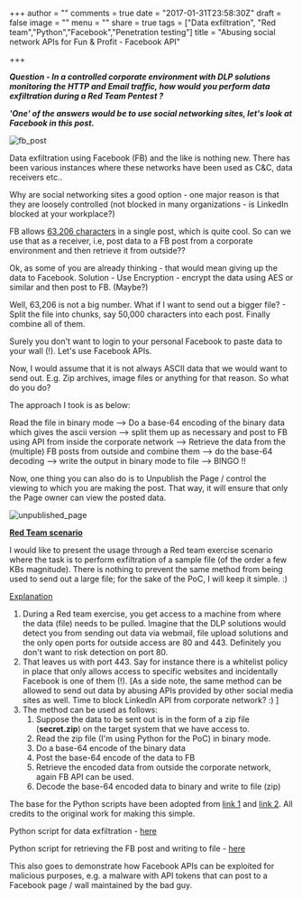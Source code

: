 +++
author = ""
comments = true
date = "2017-01-31T23:58:30Z"
draft = false
image = ""
menu = ""
share = true
tags = ["Data exfiltration", "Red team","Python","Facebook","Penetration testing"]
title = "Abusing social network APIs for Fun & Profit - Facebook API"

+++

***Question - In a controlled corporate environment with DLP solutions monitoring the HTTP and Email traffic, how would you perform data exfiltration during a Red Team Pentest ?*** 

***'One' of the answers would be to use social networking sites, let's look at Facebook in this post.***

![fb_post](/images/fb_post.png)

Data exfiltration using Facebook (FB) and the like is nothing new. There has been various instances where these networks have been used as C&C, data receivers etc..

Why are social networking sites a good option - one major reason is that they are loosely controlled (not blocked in many organizations - is LinkedIn blocked at your workplace?)

FB allows [63,206 characters](http://mashable.com/2012/01/04/facebook-character-limit/#s7MHOr9Q6Gqo) in a single post, which is quite cool. So can we use that as a receiver, i.e, post data to a FB post from a corporate environment and then retrieve it from outside??

Ok, as some of you are already thinking - that would mean giving up the data to Facebook. Solution - Use Encryption  - encrypt the data using AES or similar and then post to FB. (Maybe?)

Well, 63,206 is not a big number. What if I want to send out a bigger file? - Split the file into chunks, say 50,000 characters into each post. Finally combine all of them.

Surely you don't want to login to your personal Facebook to paste data to your wall (!). Let's use Facebook APIs.

Now, I would assume that it is not always ASCII data that we would want to send out. E.g. Zip archives, image files or anything for that reason. So what do you do?

The approach I took is as below:

Read the file in binary mode --> Do a base-64 encoding of the binary data which gives the ascii version --> split them up as necessary and post to FB using API from inside the corporate network --> Retrieve the data from the (multiple) FB posts from outside and combine them --> do the base-64 decoding --> write the output in binary mode to file --> BINGO !!

Now, one thing you can also do is to Unpublish the Page / control the viewing to which you are making the post. That way, it will ensure that only the Page owner can view the posted data. 

![unpublished_page](/images/unpublish_page.png)

**<u>Red Team scenario</u>**

I would like to present the usage through a Red team exercise scenario where the task is to perform exfiltration of a sample file (of the order a few KBs magnitude). There is nothing to prevent the same method from being used to send out a large file; for the sake of the PoC, I will keep it simple. :)



<u>Explanation</u>



1. During a Red team exercise, you get access to a machine from where the data (file) needs to be pulled. Imagine that the DLP solutions would detect you from sending out data via webmail, file upload solutions and the only open ports for outside access are 80 and 443. Definitely you don't want to risk detection on port 80.
2. That leaves us with port 443. Say for instance there is a whitelist policy in place that only allows access to specific websites and incidentally Facebook is one of them (!). [As a side note, the same method can be allowed to send out data by abusing APIs provided by other social media sites as well. Time to block LinkedIn API from corporate network? :) ]
3. The method can be used as follows:
   1. Suppose the data to be sent out is in the form of a zip file (**secret.zip**) on the target system that we have access to.
   2. Read the zip file (I'm using Python for the PoC) in binary mode. 
   3. Do a base-64 encode of the binary data
   4. Post the base-64 encode of the data to FB
   5. Retrieve the encoded data from outside the corporate network, again FB API can be used.
   6. Decode the base-64 encoded data to binary and write to file (zip)

The base for the Python scripts have been adopted from [link 1](http://nodotcom.org/python-facebook-tutorial.html) and [link 2](https://github.com/minimaxir/facebook-page-post-scraper/blob/master/get_fb_posts_fb_page.py). All credits to the original work for making this simple. 

Python script for data exfiltration - [here](https://github.com/zone13/python_facebook/blob/master/put.py)

Python script for retrieving the FB post and writing to file - [here](https://github.com/zone13/python_facebook/blob/master/get.py)

This also goes to demonstrate how Facebook APIs can be exploited for malicious purposes, e.g. a malware with API tokens that can post to a Facebook page / wall maintained by the bad guy. 